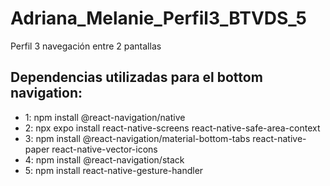 # Adriana_Melanie_Perfil3_BTVDS_5
Perfil 3 navegación entre 2 pantallas

## Dependencias utilizadas para el bottom navigation:

* 1: npm install @react-navigation/native
* 2: npx expo install react-native-screens react-native-safe-area-context
* 3: npm install @react-navigation/material-bottom-tabs react-native-paper react-native-vector-icons
* 4: npm install @react-navigation/stack 
* 5: npm install react-native-gesture-handler